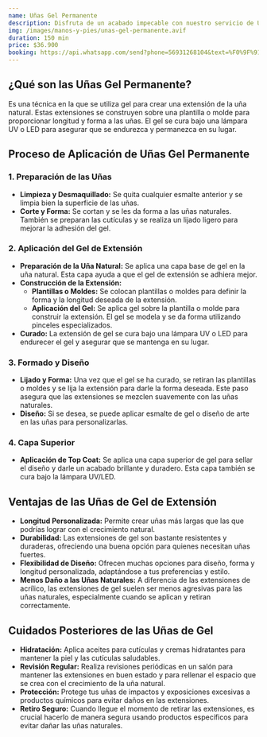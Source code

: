 ```yaml
---
name: Uñas Gel Permanente
description: Disfruta de un acabado impecable con nuestro servicio de Uñas Gel Permanente. Ofrecemos un tratamiento profesional que proporciona un color vibrante y duradero, ideal para mantener tus uñas elegantes y sin chip durante más tiempo.
img: /images/manos-y-pies/unas-gel-permanente.avif
duration: 150 min
price: $36.900
booking: https://api.whatsapp.com/send?phone=56931268104&text=%F0%9F%91%8B%F0%9F%8F%BB%20%C2%A1Hola!%20Quisiera%20agendar%20una%20hora%20para%20las%20u%C3%B1as%20de%20gel%20permanentes.
---
```


## ¿Qué son las Uñas Gel Permanente?

Es una técnica en la que se utiliza gel para crear una extensión de la uña natural. Estas extensiones se construyen sobre una plantilla o molde para proporcionar longitud y forma a las uñas. El gel se cura bajo una lámpara UV o LED para asegurar que se endurezca y permanezca en su lugar.

## Proceso de Aplicación de Uñas Gel Permanente

### 1. Preparación de las Uñas

- **Limpieza y Desmaquillado:** Se quita cualquier esmalte anterior y se limpia bien la superficie de las uñas.
- **Corte y Forma:** Se cortan y se les da forma a las uñas naturales. También se preparan las cutículas y se realiza un lijado ligero para mejorar la adhesión del gel.

### 2. Aplicación del Gel de Extensión

- **Preparación de la Uña Natural:** Se aplica una capa base de gel en la uña natural. Esta capa ayuda a que el gel de extensión se adhiera mejor.
- **Construcción de la Extensión:**
  - **Plantillas o Moldes:** Se colocan plantillas o moldes para definir la forma y la longitud deseada de la extensión.
  - **Aplicación del Gel:** Se aplica gel sobre la plantilla o molde para construir la extensión. El gel se modela y se da forma utilizando pinceles especializados.
- **Curado:** La extensión de gel se cura bajo una lámpara UV o LED para endurecer el gel y asegurar que se mantenga en su lugar.

### 3. Formado y Diseño

- **Lijado y Forma:** Una vez que el gel se ha curado, se retiran las plantillas o moldes y se lija la extensión para darle la forma deseada. Este paso asegura que las extensiones se mezclen suavemente con las uñas naturales.
- **Diseño:** Si se desea, se puede aplicar esmalte de gel o diseño de arte en las uñas para personalizarlas.

### 4. Capa Superior

- **Aplicación de Top Coat:** Se aplica una capa superior de gel para sellar el diseño y darle un acabado brillante y duradero. Esta capa también se cura bajo la lámpara UV/LED.

## Ventajas de las Uñas de Gel de Extensión

- **Longitud Personalizada:** Permite crear uñas más largas que las que podrías lograr con el crecimiento natural.
- **Durabilidad:** Las extensiones de gel son bastante resistentes y duraderas, ofreciendo una buena opción para quienes necesitan uñas fuertes.
- **Flexibilidad de Diseño:** Ofrecen muchas opciones para diseño, forma y longitud personalizada, adaptándose a tus preferencias y estilo.
- **Menos Daño a las Uñas Naturales:** A diferencia de las extensiones de acrílico, las extensiones de gel suelen ser menos agresivas para las uñas naturales, especialmente cuando se aplican y retiran correctamente.

## Cuidados Posteriores de las Uñas de Gel

- **Hidratación:** Aplica aceites para cutículas y cremas hidratantes para mantener la piel y las cutículas saludables.
- **Revisión Regular:** Realiza revisiones periódicas en un salón para mantener las extensiones en buen estado y para rellenar el espacio que se crea con el crecimiento de la uña natural.
- **Protección:** Protege tus uñas de impactos y exposiciones excesivas a productos químicos para evitar daños en las extensiones.
- **Retiro Seguro:** Cuando llegue el momento de retirar las extensiones, es crucial hacerlo de manera segura usando productos específicos para evitar dañar las uñas naturales.
